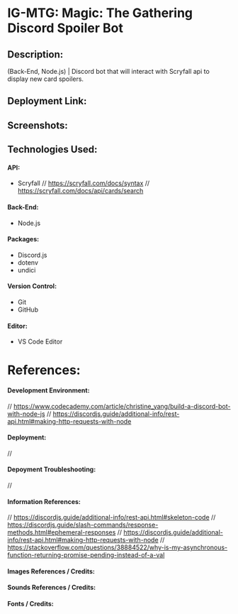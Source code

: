 # IG-MTG: Magic: The Gathering Discord Spoiler Bot

## Description:
(Back-End, Node.js) | Discord bot that will interact with Scryfall api to display new card spoilers.

## Deployment Link:

## Screenshots:
<!-- ![Screenshot](/io.png) -->

## Technologies Used:
#### API:
- Scryfall
// https://scryfall.com/docs/syntax
// https://scryfall.com/docs/api/cards/search
#### Back-End:
- Node.js
#### Packages:
- Discord.js
- dotenv
- undici
#### Version Control:
- Git
- GitHub
#### Editor:
- VS Code Editor
# References:
#### Development Environment:
// https://www.codecademy.com/article/christine_yang/build-a-discord-bot-with-node-js
// https://discordjs.guide/additional-info/rest-api.html#making-http-requests-with-node
#### Deployment:
// 
#### Depoyment Troubleshooting:
// 
#### Information References:
// https://discordjs.guide/additional-info/rest-api.html#skeleton-code
// https://discordjs.guide/slash-commands/response-methods.html#ephemeral-responses
// https://discordjs.guide/additional-info/rest-api.html#making-http-requests-with-node
// https://stackoverflow.com/questions/38884522/why-is-my-asynchronous-function-returning-promise-pending-instead-of-a-val
#### Images References / Credits:
#### Sounds References / Credits:
#### Fonts / Credits:
